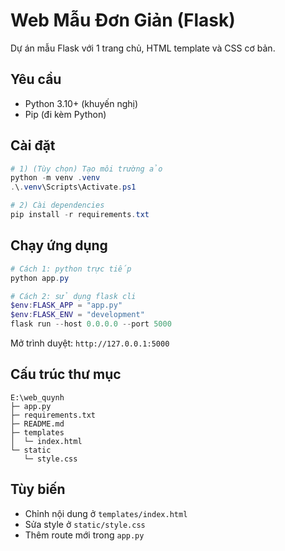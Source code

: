 ﻿# Web Mẫu Đơn Giản (Flask)

Dự án mẫu Flask với 1 trang chủ, HTML template và CSS cơ bản.

## Yêu cầu
- Python 3.10+ (khuyến nghị)
- Pip (đi kèm Python)

## Cài đặt
```powershell
# 1) (Tùy chọn) Tạo môi trường ảo
python -m venv .venv
.\.venv\Scripts\Activate.ps1

# 2) Cài dependencies
pip install -r requirements.txt
```

## Chạy ứng dụng
```powershell
# Cách 1: python trực tiếp
python app.py

# Cách 2: sử dụng flask cli
$env:FLASK_APP = "app.py"
$env:FLASK_ENV = "development"
flask run --host 0.0.0.0 --port 5000
```

Mở trình duyệt: `http://127.0.0.1:5000`

## Cấu trúc thư mục
```
E:\web_quynh
├─ app.py
├─ requirements.txt
├─ README.md
├─ templates
│  └─ index.html
└─ static
   └─ style.css
```

## Tùy biến
- Chỉnh nội dung ở `templates/index.html`
- Sửa style ở `static/style.css`
- Thêm route mới trong `app.py`
